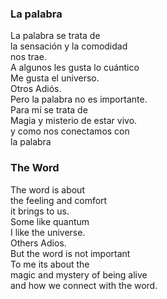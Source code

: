 ### La palabra

La palabra se trata de  
la sensación y la comodidad  
nos trae.  
A algunos les gusta lo cuántico  
Me gusta el universo.  
Otros Adiós.  
Pero la palabra no es importante.  
Para mí se trata de  
Magia y misterio de estar vivo.  
y como nos conectamos con  
la palabra

### The Word

The word is about  
the feeling and comfort  
it brings to us.  
Some like quantum  
I like the universe.  
Others Adios.  
But the word is not important  
To me its about the  
magic and mystery of being alive  
and how we connect with
the word.
